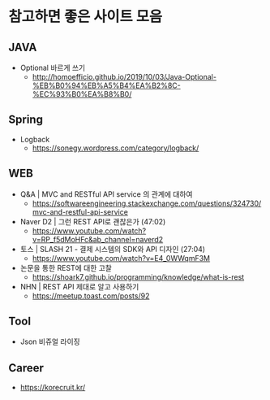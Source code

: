 # 참고하면 좋은 사이트 모음

## JAVA

- Optional 바르게 쓰기
  - http://homoefficio.github.io/2019/10/03/Java-Optional-%EB%B0%94%EB%A5%B4%EA%B2%8C-%EC%93%B0%EA%B8%B0/

## Spring

- Logback
  - https://sonegy.wordpress.com/category/logback/
  
## WEB

- Q&A | MVC and RESTful API service 의 관계에 대하여
  - https://softwareengineering.stackexchange.com/questions/324730/mvc-and-restful-api-service
- Naver D2 | 그런 REST API로 괜찮은가 (47:02)
  - https://www.youtube.com/watch?v=RP_f5dMoHFc&ab_channel=naverd2
- 토스 | SLASH 21 - 결제 시스템의 SDK와 API 디자인 (27:04)
  - https://www.youtube.com/watch?v=E4_0WWqmF3M
- 논문을 통한 REST에 대한 고찰
  - https://shoark7.github.io/programming/knowledge/what-is-rest
- NHN | REST API 제대로 알고 사용하기
  - https://meetup.toast.com/posts/92
  
## Tool

- Json 비쥬얼 라이징

## Career

- https://korecruit.kr/
